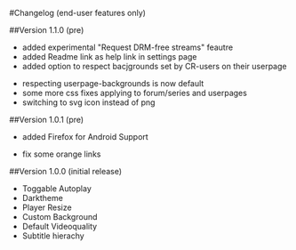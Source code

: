 #Changelog (end-user features only)

##Version 1.1.0 (pre)
+ added experimental "Request DRM-free streams" feautre
+ added Readme link as help link in settings page
+ added option to respect bacjgrounds set by CR-users on their userpage
* respecting userpage-backgrounds is now default
* some more css fixes applying to forum/series and userpages
* switching to svg icon instead of png


##Version 1.0.1 (pre)
+ added Firefox for Android Support
* fix some orange links


##Version 1.0.0 (initial release)
+ Toggable Autoplay
+ Darktheme
+ Player Resize
+ Custom Background
+ Default Videoquality
+ Subtitle hierachy
